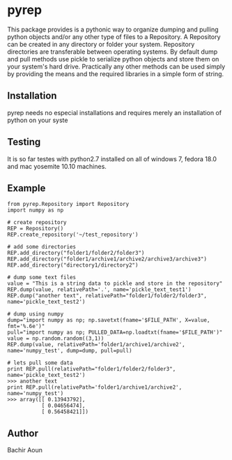 # pyrep
This package provides is a pythonic way to organize dumping and pulling python objects and/or any other type of files to a Repository. A Repository can be created in any directory or folder your system. Repository directories are transferable between operating systems. By default dump and pull methods use pickle to serialize python objects and store them on your system's hard drive. Practically any other methods can be used simply by providing the means and the required libraries in a simple form of string.  

## Installation
pyrep needs no especial installations and requires merely an installation of python on your syste

## Testing
It is so far testes with python2.7 installed on all of windows 7, fedora 18.0 and mac yosemite 10.10 machines.

## Example

```
from pyrep.Repository import Repository
import numpy as np

# create repository
REP = Repository()
REP.create_repository('~/test_repository')

# add some directories
REP.add_directory("folder1/folder2/folder3")
REP.add_directory("folder1/archive1/archive2/archive3/archive3")
REP.add_directory("directory1/directory2")

# dump some text files
value = "This is a string data to pickle and store in the repository"
REP.dump(value, relativePath='.', name='pickle_text_test1')
REP.dump("another text", relativePath="folder1/folder2/folder3", name='pickle_text_test2')

# dump using numpy
dump="import numpy as np; np.savetxt(fname='$FILE_PATH', X=value, fmt='%.6e')"
pull="import numpy as np; PULLED_DATA=np.loadtxt(fname='$FILE_PATH')"
value = np.random.random((3,1))
REP.dump(value, relativePath='folder1/archive1/archive2', name='numpy_test', dump=dump, pull=pull)

# lets pull some data
print REP.pull(relativePath="folder1/folder2/folder3", name='pickle_text_test2')
>>> another text
print REP.pull(relativePath='folder1/archive1/archive2', name='numpy_test')
>>> array([[ 0.13943792],
           [ 0.04656474],
           [ 0.56458421]])
```

## Author
Bachir Aoun





